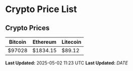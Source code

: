 # Crypto Price List

## Crypto Prices
| Bitcoin | Ethereum | Litecoin |
| ------- | -------- | -------- |
| $97028 | $1834.15 | $89.12 |
**Last Updated:** 2025-05-02 11:23 UTC
**Last Updated:** $DATE$
